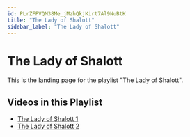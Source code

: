 ```yaml
---
id: PLrZFPVQM38Me_jMzhQkjKirt7Al9NuBtK
title: "The Lady of Shalott"
sidebar_label: "The Lady of Shalott"
---
```


# The Lady of Shalott

This is the landing page for the playlist "The Lady of Shalott".

## Videos in this Playlist

- [The Lady of Shalott 1](/agape/the-lady-of-shalott/ImIesBfPjqs)
- [The Lady of Shalott 2](/agape/the-lady-of-shalott/MwwmsmTXOSk)

